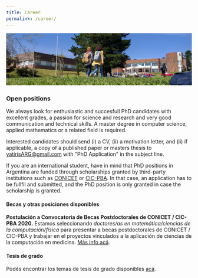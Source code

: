 ```yaml
---
title: Career
permalink: /career/
---
```


![](/images/others/campus.jpg)

### Open positions

We always look for enthusiastic and succesfull PhD candidates with excellent grades, a passion for science and research and very good communication and technical skills. A master degree in computer science, applied mathematics or a related field is required.

Interested candidates should send (i) a CV, (ii) a motivation letter, and (ii) if applicable, a copy of a published paper or masters thesis to
[yatirisARG@gmail.com](mailto:yatirisARG@gmail.com) with "PhD Application" in the subject line.

If you are an international student, have in mind that PhD positions in Argentina are funded through scholarships granted by third-party institutions
such as [CONICET](https://www.conicet.gov.ar/?lan=en) or [CIC-PBA](https://www.gba.gob.ar/cic). In that case, an application has to be fullfil and submitted, and the PhD position is only granted in case the scholarship is granted.


#### Becas y otras posiciones disponibles

**Postulación a Convocatoria de Becas Postdoctorales de CONICET / CIC-PBA 2020.** Estamos seleccionando *doctores/as en matemática/ciencias de la computación/física* para presentar a becas postdoctorales de CONICET / CIC-PBA y trabajar en el proyectos vinculados a la aplicación de ciencias de la computación en medicina. [Más info acá](https://yatiris.github.io/2020/03/06/spa.html).

#### Tesis de grado

Podés encontrar los temas de tesis de grado disponibles [acá](https://www.exa.unicen.edu.ar/es/piexa/banco-tesis?fbclid=IwAR1BIL_KaQu2l5eW9_qcoZyj0upEkYhDkvVXucW0TrXw6okvpQN9mGXbAiQ).
